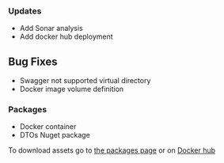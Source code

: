 ### Updates 
- Add Sonar analysis
- Add docker hub deployment

## Bug Fixes
- Swagger not supported virtual directory
- Docker image volume definition


### Packages
- Docker container
- DTOs Nuget package

To download assets go to [the packages page](https://github.com/xclemence/dependencies-graph-services/packages) or on [Docker hub](https://hub.docker.com/r/xclemence/dependencies-graph-api)

